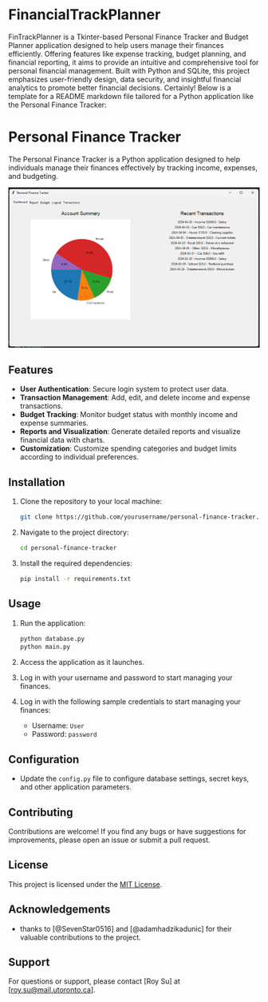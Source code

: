 # FinancialTrackPlanner
 FinTrackPlanner is a Tkinter-based Personal Finance Tracker and Budget Planner application designed to help users manage their finances efficiently. Offering features like expense tracking, budget planning, and financial reporting, it aims to provide an intuitive and comprehensive tool for personal financial management. Built with Python and SQLite, this project emphasizes user-friendly design, data security, and insightful financial analytics to promote better financial decisions.
Certainly! Below is a template for a README markdown file tailored for a Python application like the Personal Finance Tracker:


# Personal Finance Tracker

The Personal Finance Tracker is a Python application designed to help individuals manage their finances effectively by tracking income, expenses, and budgeting.

![Personal Finance Tracker Screenshot](screenshot.png)

## Features

- **User Authentication**: Secure login system to protect user data.
- **Transaction Management**: Add, edit, and delete income and expense transactions.
- **Budget Tracking**: Monitor budget status with monthly income and expense summaries.
- **Reports and Visualization**: Generate detailed reports and visualize financial data with charts.
- **Customization**: Customize spending categories and budget limits according to individual preferences.

## Installation

1. Clone the repository to your local machine:

   ```bash
   git clone https://github.com/yourusername/personal-finance-tracker.git
   ```

2. Navigate to the project directory:

   ```bash
   cd personal-finance-tracker
   ```

3. Install the required dependencies:

   ```bash
   pip install -r requirements.txt
   ```

## Usage

1. Run the application:

   ```bash
   python database.py
   python main.py
   ```

2. Access the application as it launches.
3. Log in with your username and password to start managing your finances.
4. Log in with the following sample credentials to start managing your finances:
   - Username: `User`
   - Password: `password`

## Configuration

- Update the `config.py` file to configure database settings, secret keys, and other application parameters.

## Contributing

Contributions are welcome! If you find any bugs or have suggestions for improvements, please open an issue or submit a pull request.

## License

This project is licensed under the [MIT License](LICENSE).

## Acknowledgements

- thanks to [@SevenStar0516] and [@adamhadzikadunic] for their valuable contributions to the project.

## Support

For questions or support, please contact [Roy Su] at [roy.su@mail.utoronto.ca].
